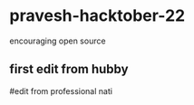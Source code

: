 # pravesh-hacktober-22
encouraging open source
## first edit from hubby
#edit from professional nati
